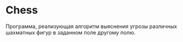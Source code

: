 # Chess
 Программа, реализующая алгоритм выяснения угрозы различных шахматных фигур в заданном поле другому полю. 
